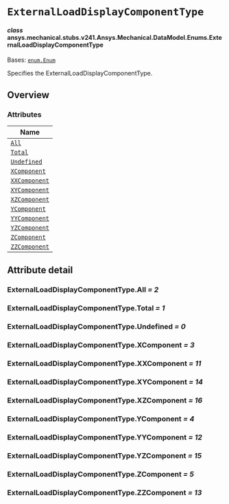 # `ExternalLoadDisplayComponentType`



#### *class* ansys.mechanical.stubs.v241.Ansys.Mechanical.DataModel.Enums.ExternalLoadDisplayComponentType

Bases: [`enum.Enum`](https://docs.python.org/3/library/enum.html#enum.Enum)

Specifies the ExternalLoadDisplayComponentType.

<!-- !! processed by numpydoc !! -->

<a id="overview"></a>

## Overview

### Attributes

| Name |
| -------------------------------------------------------------------------------------------------------------------------------------------------------- |
| [`All`](../../../../../v242/Ansys/Mechanical/DataModel/Enums/ExternalLoadDisplayComponentType.md#ExternalLoadDisplayComponentType.All) |
| [`Total`](../../../../../v242/Ansys/Mechanical/DataModel/Enums/ExternalLoadDisplayComponentType.md#ExternalLoadDisplayComponentType.Total) |
| [`Undefined`](../../../../../v242/Ansys/Mechanical/DataModel/Enums/ExternalLoadDisplayComponentType.md#ExternalLoadDisplayComponentType.Undefined) |
| [`XComponent`](../../../../../v242/Ansys/Mechanical/DataModel/Enums/ExternalLoadDisplayComponentType.md#ExternalLoadDisplayComponentType.XComponent) |
| [`XXComponent`](../../../../../v242/Ansys/Mechanical/DataModel/Enums/ExternalLoadDisplayComponentType.md#ExternalLoadDisplayComponentType.XXComponent) |
| [`XYComponent`](../../../../../v242/Ansys/Mechanical/DataModel/Enums/ExternalLoadDisplayComponentType.md#ExternalLoadDisplayComponentType.XYComponent) |
| [`XZComponent`](../../../../../v242/Ansys/Mechanical/DataModel/Enums/ExternalLoadDisplayComponentType.md#ExternalLoadDisplayComponentType.XZComponent) |
| [`YComponent`](../../../../../v242/Ansys/Mechanical/DataModel/Enums/ExternalLoadDisplayComponentType.md#ExternalLoadDisplayComponentType.YComponent) |
| [`YYComponent`](../../../../../v242/Ansys/Mechanical/DataModel/Enums/ExternalLoadDisplayComponentType.md#ExternalLoadDisplayComponentType.YYComponent) |
| [`YZComponent`](../../../../../v242/Ansys/Mechanical/DataModel/Enums/ExternalLoadDisplayComponentType.md#ExternalLoadDisplayComponentType.YZComponent) |
| [`ZComponent`](../../../../../v242/Ansys/Mechanical/DataModel/Enums/ExternalLoadDisplayComponentType.md#ExternalLoadDisplayComponentType.ZComponent) |
| [`ZZComponent`](../../../../../v242/Ansys/Mechanical/DataModel/Enums/ExternalLoadDisplayComponentType.md#ExternalLoadDisplayComponentType.ZZComponent) |

<a id="attribute-detail"></a>

## Attribute detail

<a id="ExternalLoadDisplayComponentType.All"></a>

### ExternalLoadDisplayComponentType.All *= 2*

<a id="ExternalLoadDisplayComponentType.Total"></a>

### ExternalLoadDisplayComponentType.Total *= 1*

<a id="ExternalLoadDisplayComponentType.Undefined"></a>

### ExternalLoadDisplayComponentType.Undefined *= 0*

<a id="ExternalLoadDisplayComponentType.XComponent"></a>

### ExternalLoadDisplayComponentType.XComponent *= 3*

<a id="ExternalLoadDisplayComponentType.XXComponent"></a>

### ExternalLoadDisplayComponentType.XXComponent *= 11*

<a id="ExternalLoadDisplayComponentType.XYComponent"></a>

### ExternalLoadDisplayComponentType.XYComponent *= 14*

<a id="ExternalLoadDisplayComponentType.XZComponent"></a>

### ExternalLoadDisplayComponentType.XZComponent *= 16*

<a id="ExternalLoadDisplayComponentType.YComponent"></a>

### ExternalLoadDisplayComponentType.YComponent *= 4*

<a id="ExternalLoadDisplayComponentType.YYComponent"></a>

### ExternalLoadDisplayComponentType.YYComponent *= 12*

<a id="ExternalLoadDisplayComponentType.YZComponent"></a>

### ExternalLoadDisplayComponentType.YZComponent *= 15*

<a id="ExternalLoadDisplayComponentType.ZComponent"></a>

### ExternalLoadDisplayComponentType.ZComponent *= 5*

<a id="ExternalLoadDisplayComponentType.ZZComponent"></a>

### ExternalLoadDisplayComponentType.ZZComponent *= 13*


